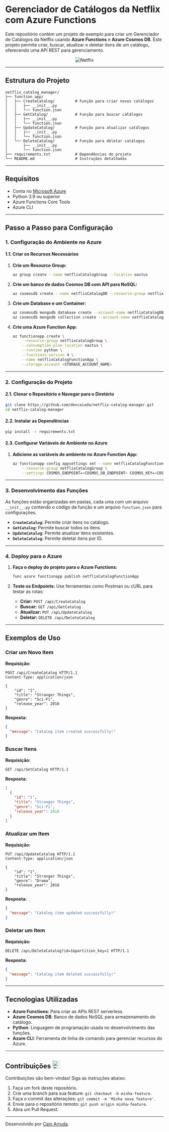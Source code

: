 # Gerenciador de Catálogos da Netflix com Azure Functions

Este repositório contém um projeto de exemplo para criar um Gerenciador de Catálogos da Netflix usando **Azure Functions** e **Azure Cosmos DB**. Este projeto permite criar, buscar, atualizar e deletar itens de um catálogo, oferecendo uma API REST para gerenciamento.

<p align="center">
  <img src="https://github.com/devcaiada/netflix-catalog-manager/blob/main/assets/Netflix.png?raw=true" alt="Netflix"/>
</p>

---

## Estrutura do Projeto

```plaintext
netflix_catalog_manager/
├── function_app/
│   ├── CreateCatalog/         # Função para criar novos catálogos
│   │   ├── __init__.py
│   │   └── function.json
│   ├── GetCatalog/            # Função para buscar catálogos
│   │   ├── __init__.py
│   │   └── function.json
│   ├── UpdateCatalog/         # Função para atualizar catálogos
│   │   ├── __init__.py
│   │   └── function.json
│   └── DeleteCatalog/         # Função para deletar catálogos
│       ├── __init__.py
│       └── function.json
├── requirements.txt           # Dependências do projeto
└── README.md                  # Instruções detalhadas
```

---

## Requisitos

- Conta no [Microsoft Azure](https://azure.microsoft.com/)
- Python 3.9 ou superior
- Azure Functions Core Tools
- Azure CLI

---

## Passo a Passo para Configuração

### 1. Configuração do Ambiente no Azure

#### 1.1. Criar os Recursos Necessários

1. **Crie um Resource Group:**

   ```bash
   az group create --name netflixCatalogGroup --location eastus
   ```

2. **Crie um banco de dados Cosmos DB com API para NoSQL:**

   ```bash
   az cosmosdb create --name netflixCatalogDB --resource-group netflixCatalogGroup --kind MongoDB
   ```

3. **Crie um Database e um Container:**

   ```bash
   az cosmosdb mongodb database create --account-name netflixCatalogDB --resource-group netflixCatalogGroup --name CatalogDatabase
   az cosmosdb mongodb collection create --account-name netflixCatalogDB --resource-group netflixCatalogGroup --database-name CatalogDatabase --name CatalogCollection --partition-key-path "/id"
   ```

4. **Crie uma Azure Function App:**
   ```bash
   az functionapp create \
       --resource-group netflixCatalogGroup \
       --consumption-plan-location eastus \
       --runtime python \
       --functions-version 4 \
       --name netflixCatalogFunctionApp \
       --storage-account <STORAGE_ACCOUNT_NAME>
   ```

---

### 2. Configuração do Projeto

#### 2.1. Clonar o Repositório e Navegar para o Diretório

```bash
git clone https://github.com/devcaiada/netflix-catalog-manager.git
cd netflix-catalog-manager
```

#### 2.2. Instalar as Dependências

```bash
pip install -r requirements.txt
```

#### 2.3. Configurar Variáveis de Ambiente no Azure

1. **Adicione as variáveis de ambiente no Azure Function App:**
   ```bash
   az functionapp config appsettings set --name netflixCatalogFunctionApp \
       --resource-group netflixCatalogGroup \
       --settings COSMOS_ENDPOINT=<COSMOS_DB_ENDPOINT> COSMOS_KEY=<COSMOS_DB_KEY>
   ```

---

### 3. Desenvolvimento das Funções

As funções estão organizadas em pastas, cada uma com um arquivo `__init__.py` contendo o código da função e um arquivo `function.json` para configurações.

- **`CreateCatalog`:** Permite criar itens no catálogo.
- **`GetCatalog`:** Permite buscar todos os itens.
- **`UpdateCatalog`:** Permite atualizar itens existentes.
- **`DeleteCatalog`:** Permite deletar itens por ID.

---

### 4. Deploy para o Azure

1. **Faça o deploy do projeto para o Azure Functions:**

   ```bash
   func azure functionapp publish netflixCatalogFunctionApp
   ```

2. **Teste os Endpoints:**
   Use ferramentas como Postman ou cURL para testar as rotas:

   - **Criar:** `POST /api/CreateCatalog`
   - **Buscar:** `GET /api/GetCatalog`
   - **Atualizar:** `PUT /api/UpdateCatalog`
   - **Deletar:** `DELETE /api/DeleteCatalog`

---

## Exemplos de Uso

### Criar um Novo Item

**Requisição:**

```http
POST /api/CreateCatalog HTTP/1.1
Content-Type: application/json

{
    "id": "1",
    "title": "Stranger Things",
    "genre": "Sci-Fi",
    "release_year": 2016
}
```

**Resposta:**

```json
{
  "message": "Catalog item created successfully!"
}
```

### Buscar Itens

**Requisição:**

```http
GET /api/GetCatalog HTTP/1.1
```

**Resposta:**

```json
[
  {
    "id": "1",
    "title": "Stranger Things",
    "genre": "Sci-Fi",
    "release_year": 2016
  }
]
```

### Atualizar um Item

**Requisição:**

```http
PUT /api/UpdateCatalog HTTP/1.1
Content-Type: application/json

{
    "id": "1",
    "title": "Stranger Things",
    "genre": "Drama",
    "release_year": 2016
}
```

**Resposta:**

```json
{
  "message": "Catalog item updated successfully!"
}
```

### Deletar um Item

**Requisição:**

```http
DELETE /api/DeleteCatalog?id=1&partition_key=1 HTTP/1.1
```

**Resposta:**

```json
{
  "message": "Catalog item deleted successfully!"
}
```

---

## Tecnologias Utilizadas

- **Azure Functions**: Para criar as APIs REST serverless.
- **Azure Cosmos DB**: Banco de dados NoSQL para armazenamento do catálogo.
- **Python**: Linguagem de programação usada no desenvolvimento das funções.
- **Azure CLI**: Ferramenta de linha de comando para gerenciar recursos do Azure.

---

## Contribuições <img src="https://raw.githubusercontent.com/Tarikul-Islam-Anik/Animated-Fluent-Emojis/master/Emojis/Travel%20and%20places/Rocket.png" alt="Rocket" width="25" height="25" />

Contribuições são bem-vindas! Siga as instruções abaixo:

1. Faça um fork deste repositório.
2. Crie uma branch para sua feature: `git checkout -b minha-feature`.
3. Faça o commit das alterações: `git commit -m 'Minha nova feature'`.
4. Envie para o repositório remoto: `git push origin minha-feature`.
5. Abra um Pull Request.

---

Desenvolvido por [Caio Arruda](https://github.com/devcaiada).
